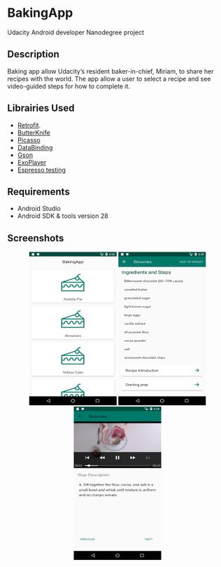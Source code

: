 # BakingApp
Udacity Android developer Nanodegree project

## Description
Baking app allow Udacity’s resident baker-in-chief, Miriam, to share her recipes with the world. The app allow a user to select a recipe and see video-guided steps for how to complete it.

## Librairies Used
* [Retrofit](https://square.github.io/retrofit/).
* [ButterKnife](jakewharton.github.io/butterknife/)
* [Picasso](square.github.io/picasso/)
* [DataBinding](https://developer.android.com/topic/libraries/data-binding)
* [Gson](github.com/google/gson)
* [ExoPlayer](github.com/google/exoplayer)
* [Espresso testing](https://developer.android.com/training/testing/espresso/)

## Requirements
* Android Studio
* Android SDK & tools version 28

## Screenshots
<h4 align="center">
<img src="screenshoots/main.png" height="350" width="200">
<img src="screenshoots/stepslist.png" height="350" width="200">
<img src="screenshoots/details.png" height="350" width="200">
